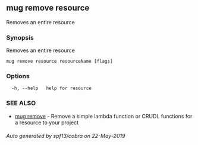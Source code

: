 ## mug remove resource

Removes an entire resource

### Synopsis

Removes an entire resource

```
mug remove resource resourceName [flags]
```

### Options

```
  -h, --help   help for resource
```

### SEE ALSO

* [mug remove](mug_remove.md)	 - Remove a simple lambda function or CRUDL functions for a resource to your project

###### Auto generated by spf13/cobra on 22-May-2019
